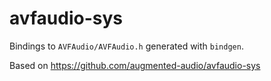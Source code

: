 # avfaudio-sys
Bindings to `AVFAudio/AVFAudio.h` generated with `bindgen`.

Based on https://github.com/augmented-audio/avfaudio-sys